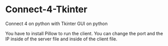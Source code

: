 # Connect-4-Tkinter
Connect 4 on python with Tkinter GUI on python

You have to install Pillow to run the client.
You can change the port and the IP inside of the server file and inside of the client file. 
